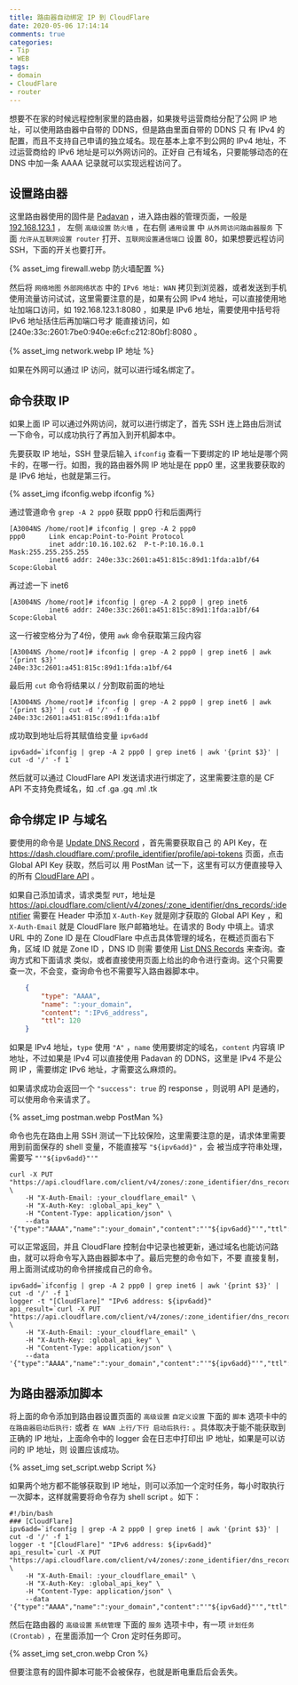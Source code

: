 ```yaml
---
title: 路由器自动绑定 IP 到 CloudFlare
date: 2020-05-06 17:14:14
comments: true
categories:
- Tip
- WEB
tags:
- domain
- CloudFlare
- router
---
```


想要不在家的时候远程控制家里的路由器，如果拨号运营商给分配了公网 IP 地址，可以使用路由器中自带的 DDNS，但是路由里面自带的 DDNS 只
有 IPv4 的配置，而且不支持自己申请的独立域名。现在基本上拿不到公网的 IPv4 地址，不过运营商给的 IPv6 地址是可以外网访问的。正好自
己有域名，只要能够动态的在 DNS 中加一条 AAAA 记录就可以实现远程访问了。

<!--more-->

## 设置路由器
这里路由器使用的固件是 [Padavan](https://opt.cn2qq.com/padavan/) ，进入路由器的管理页面，一般是 [192.168.123.1](http://192.168.123.1) ，
左侧 `高级设置` `防火墙` ，在右侧 `通用设置` 中 `从外网访问路由器服务` 下面 `允许从互联网设置 router` 打开、`互联网设置通信端口` 
设置 80，如果想要远程访问 SSH，下面的开关也要打开。

{% asset_img firewall.webp 防火墙配置 %}

然后将 `网络地图` `外部网络状态` 中的 `IPv6 地址: WAN` 拷贝到浏览器，或者发送到手机使用流量访问试试，这里需要注意的是，如果有公网
 IPv4 地址，可以直接使用地址加端口访问，如 192.168.123.1:8080 ，如果是 IPv6 地址，需要使用中括号将 IPv6 地址括住后再加端口号才
能直接访问，如 [240e:33c:2601:7be0:940e:e6cf:c212:80bf]:8080 。

{% asset_img network.webp IP 地址 %}

如果在外网可以通过 IP 访问，就可以进行域名绑定了。

## 命令获取 IP
如果上面 IP 可以通过外网访问，就可以进行绑定了，首先 SSH 连上路由后测试一下命令，可以成功执行了再加入到开机脚本中。

先要获取 IP 地址，SSH 登录后输入 `ifconfig` 查看一下要绑定的 IP 地址是哪个网卡的，在哪一行。如图，我的路由器外网 IP 地址是在 ppp0 
里，这里我要获取的是 IPv6 地址，也就是第三行。

{% asset_img ifconfig.webp ifconfig %}

通过管道命令 `grep -A 2 ppp0` 获取 ppp0 行和后面两行

```Shell
[A3004NS /home/root]# ifconfig | grep -A 2 ppp0
ppp0      Link encap:Point-to-Point Protocol
          inet addr:10.16.102.62  P-t-P:10.16.0.1  Mask:255.255.255.255
          inet6 addr: 240e:33c:2601:a451:815c:89d1:1fda:a1bf/64 Scope:Global
```

再过滤一下 inet6

```Shell
[A3004NS /home/root]# ifconfig | grep -A 2 ppp0 | grep inet6
          inet6 addr: 240e:33c:2601:a451:815c:89d1:1fda:a1bf/64 Scope:Global
```

这一行被空格分为了4份，使用 `awk` 命令获取第三段内容

```Shell
[A3004NS /home/root]# ifconfig | grep -A 2 ppp0 | grep inet6 | awk '{print $3}'
240e:33c:2601:a451:815c:89d1:1fda:a1bf/64
```

最后用 `cut` 命令将结果以 / 分割取前面的地址

```Shell
[A3004NS /home/root]# ifconfig | grep -A 2 ppp0 | grep inet6 | awk '{print $3}' | cut -d '/' -f 0
240e:33c:2601:a451:815c:89d1:1fda:a1bf
```

成功取到地址后将其赋值给变量 `ipv6add`

```Shell
ipv6add=`ifconfig | grep -A 2 ppp0 | grep inet6 | awk '{print $3}' | cut -d '/' -f 1`
```

然后就可以通过 CloudFlare API 发送请求进行绑定了，这里需要注意的是 CF API 不支持免费域名，如 .cf .ga .gq .ml .tk

## 命令绑定 IP 与域名

要使用的命令是 [Update DNS Record](https://api.cloudflare.com/#dns-records-for-a-zone-update-dns-record) ，首先需要获取自己
的 API Key，在 https://dash.cloudflare.com/:profile_identifier/profile/api-tokens 页面，点击 Global API Key 获取，然后可以
用 PostMan 试一下，这里有可以方便直接导入的所有 
[CloudFlare API](https://documenter.getpostman.com/view/10394726/SzYbxHEm?version=latest) 。


如果自己添加请求，请求类型 `PUT`，地址是 https://api.cloudflare.com/client/v4/zones/:zone_identifier/dns_records/:identifier
需要在 Header 中添加 `X-Auth-Key` 就是刚才获取的 Global API Key ，和 `X-Auth-Email` 就是 CloudFlare 账户邮箱地址。在请求的 
Body 中填上。请求 URL 中的 Zone ID 是在 CloudFlare 中点击具体管理的域名，在概述页面右下角，区域 ID 就是 Zone ID ，DNS ID 则需
要使用 [List DNS Records](https://api.cloudflare.com/#dns-records-for-a-zone-list-dns-records) 来查询。查询方式和下面请求
类似，或者直接使用页面上给出的命令进行查询。这个只需要查一次，不会变，查询命令也不需要写入路由器脚本中。

```JSON
    {
        "type": "AAAA",
        "name": ":your_domain",
        "content": ":IPv6_address",
        "ttl": 120
    }
```

如果是 IPv4 地址，`type` 使用 `"A"` ，`name` 使用要绑定的域名，`content` 内容填 IP 地址，不过如果是 IPv4 可以直接使用 Padavan 
的 DDNS，这里是 IPv4 不是公网 IP ，需要绑定 IPv6 地址，才需要这么麻烦的。

如果请求成功会返回一个 `"success": true` 的 response ，则说明 API 是通的，可以使用命令来请求了。

{% asset_img postman.webp PostMan %}

命令也先在路由上用 SSH 测试一下比较保险，这里需要注意的是，请求体里需要用到前面保存的 shell 变量，不能直接写 `"${ipv6add}"` ，会
被当成字符串处理，需要写 `"'"${ipv6add}"'"`

```Shell
curl -X PUT "https://api.cloudflare.com/client/v4/zones/:zone_identifier/dns_records/:identifier" \
    -H "X-Auth-Email: :your_cloudflare_email" \
    -H "X-Auth-Key: :global_api_key" \
    -H "Content-Type: application/json" \
    --data '{"type":"AAAA","name":":your_domain","content":"'"${ipv6add}"'","ttl":120,"proxied":false}'
```

可以正常返回，并且 CloudFlare 控制台中记录也被更新，通过域名也能访问路由，就可以将命令写入路由器脚本中了。最后完整的命令如下，不要
直接复制，用上面测试成功的命令拼接成自己的命令。

```Shell
ipv6add=`ifconfig | grep -A 2 ppp0 | grep inet6 | awk '{print $3}' | cut -d '/' -f 1`
logger -t "[CloudFlare]" "IPv6 address: ${ipv6add}"
api_result=`curl -X PUT "https://api.cloudflare.com/client/v4/zones/:zone_identifier/dns_records/:identifier" \
    -H "X-Auth-Email: :your_cloudflare_email" \
    -H "X-Auth-Key: :global_api_key" \
    -H "Content-Type: application/json" \
    --data '{"type":"AAAA","name":":your_domain","content":"'"${ipv6add}"'","ttl":120,"proxied":false}'`
```

## 为路由器添加脚本
将上面的命令添加到路由器设置页面的 `高级设置` `自定义设置` 下面的 `脚本` 选项卡中的 `在路由器启动后执行:` 或者 `在 WAN 上行/下行
启动后执行:` 。具体取决于能不能获取到正确的 IP 地址，上面命令中的 logger 会在日志中打印出 IP 地址，如果是可以访问的 IP 地址，则
设置应该成功。

{% asset_img set_script.webp Script %}

如果两个地方都不能够获取到 IP 地址，则可以添加一个定时任务，每小时取执行一次脚本，这样就需要将命令存为 shell script 。如下：

```Shell
#!/bin/bash
### [CloudFlare]
ipv6add=`ifconfig | grep -A 2 ppp0 | grep inet6 | awk '{print $3}' | cut -d '/' -f 1`
logger -t "[CloudFlare]" "IPv6 address: ${ipv6add}"
api_result=`curl -X PUT "https://api.cloudflare.com/client/v4/zones/:zone_identifier/dns_records/:identifier" \
    -H "X-Auth-Email: :your_cloudflare_email" \
    -H "X-Auth-Key: :global_api_key" \
    -H "Content-Type: application/json" \
    --data '{"type":"AAAA","name":":your_domain","content":"'"${ipv6add}"'","ttl":120,"proxied":false}'`
```

然后在路由器的 `高级设置` `系统管理` 下面的 `服务` 选项卡中，有一项 `计划任务 (Crontab)` ，在里面添加一个 Cron 定时任务即可。

{% asset_img set_cron.webp Cron %}

但要注意有的固件脚本可能不会被保存，也就是断电重启后会丢失。